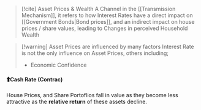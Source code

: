 >[!cite] Asset Prices & Wealth
>A Channel in the [[Transmission Mechanism]], it refers to how Interest Rates have a direct impact on [[Government Bonds|Bond prices]], and an indirect impact on house prices / share values, leading to Changes in perceived Household Wealth

>[!warning] Asset Prices are influenced by many factors
>Interest Rate is not the only influence on Asset Prices, others including;
>- Economic Confidence
#### 🠱Cash Rate (Contrac)
House Prices, and Share Portoflios fall in value as they become less attractive as the **relative return** of these assets decline.